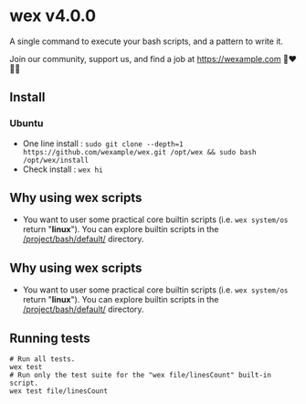 # wex v4.0.0

A single command to execute your bash scripts, and a pattern to write it.

Join our community, support us, and find a job at https://wexample.com 🤝❤️👨‍💻

## Install

### Ubuntu

- One line install : `sudo git clone --depth=1 https://github.com/wexample/wex.git /opt/wex && sudo bash /opt/wex/install`
- Check install : `wex hi`

## Why using wex scripts

- You want to user some practical core builtin scripts (i.e. `wex system/os` return "**linux**"). You can explore builtin scripts in the [/project/bash/default/](/project/bash/default/) directory.

## Why using wex scripts

- You want to user some practical core builtin scripts (i.e. `wex system/os` return "**linux**"). You can explore builtin scripts in the [/project/bash/default/](/project/bash/default/) directory.

## Running tests

    # Run all tests.
    wex test
    # Run only the test suite for the "wex file/linesCount" built-in script.
    wex test file/linesCount